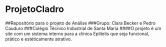 # ProjetoCladro
##Repositório para o projeto de Análise 
###Grupo: Clara Becker e Pedro Cauduro
###Colégio Técnico Industrial de Santa Maria
####O projeto é um site com um sistema interno para a clínica Eplitelis que seja funcional, prático e estéticamente atrativo.  
